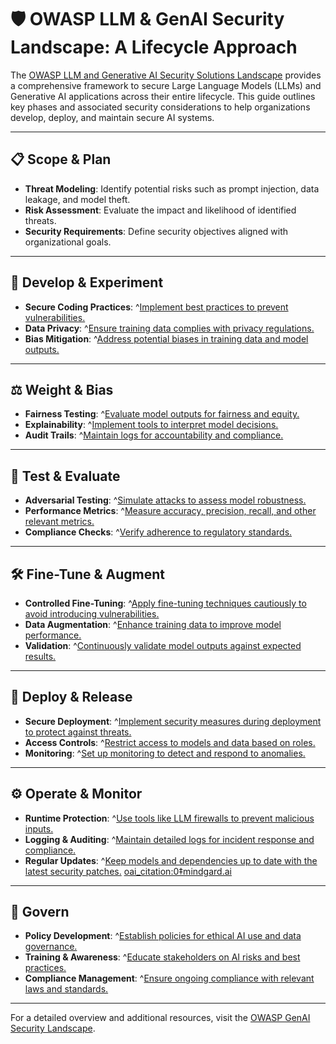 # 🛡️ OWASP LLM & GenAI Security Landscape: A Lifecycle Approach

The [OWASP LLM and Generative AI Security Solutions Landscape](https://genai.owasp.org/resource/llm-and-generative-ai-security-solutions-landscape/) provides a comprehensive framework to secure Large Language Models (LLMs) and Generative AI applications across their entire lifecycle. This guide outlines key phases and associated security considerations to help organizations develop, deploy, and maintain secure AI systems.

---

## 📋 Scope & Plan

- **Threat Modeling**: Identify potential risks such as prompt injection, data leakage, and model theft.
- **Risk Assessment**: Evaluate the impact and likelihood of identified threats.
- **Security Requirements**: Define security objectives aligned with organizational goals.

---

## 🧪 Develop & Experiment

- **Secure Coding Practices**: ^[Implement best practices to prevent vulnerabilities.]({"attribution":{"attributableIndex":"811-2"}})
- **Data Privacy**: ^[Ensure training data complies with privacy regulations.]({"attribution":{"attributableIndex":"811-4"}})
- **Bias Mitigation**: ^[Address potential biases in training data and model outputs.]({"attribution":{"attributableIndex":"811-6"}})

---

## ⚖️ Weight & Bias

- **Fairness Testing**: ^[Evaluate model outputs for fairness and equity.]({"attribution":{"attributableIndex":"1095-2"}})
- **Explainability**: ^[Implement tools to interpret model decisions.]({"attribution":{"attributableIndex":"1095-4"}})
- **Audit Trails**: ^[Maintain logs for accountability and compliance.]({"attribution":{"attributableIndex":"1095-6"}})

---

## 🧪 Test & Evaluate

- **Adversarial Testing**: ^[Simulate attacks to assess model robustness.]({"attribution":{"attributableIndex":"1338-2"}})
- **Performance Metrics**: ^[Measure accuracy, precision, recall, and other relevant metrics.]({"attribution":{"attributableIndex":"1338-4"}})
- **Compliance Checks**: ^[Verify adherence to regulatory standards.]({"attribution":{"attributableIndex":"1338-6"}})

---

## 🛠️ Fine-Tune & Augment

- **Controlled Fine-Tuning**: ^[Apply fine-tuning techniques cautiously to avoid introducing vulnerabilities.]({"attribution":{"attributableIndex":"1604-2"}})
- **Data Augmentation**: ^[Enhance training data to improve model performance.]({"attribution":{"attributableIndex":"1604-4"}})
- **Validation**: ^[Continuously validate model outputs against expected results.]({"attribution":{"attributableIndex":"1604-6"}})

---

## 🚀 Deploy & Release

- **Secure Deployment**: ^[Implement security measures during deployment to protect against threats.]({"attribution":{"attributableIndex":"1909-2"}})
- **Access Controls**: ^[Restrict access to models and data based on roles.]({"attribution":{"attributableIndex":"1909-4"}})
- **Monitoring**: ^[Set up monitoring to detect and respond to anomalies.]({"attribution":{"attributableIndex":"1909-6"}})

---

## ⚙️ Operate & Monitor

- **Runtime Protection**: ^[Use tools like LLM firewalls to prevent malicious inputs.]({"attribution":{"attributableIndex":"2190-2"}})
- **Logging & Auditing**: ^[Maintain detailed logs for incident response and compliance.]({"attribution":{"attributableIndex":"2190-4"}})
- **Regular Updates**: ^[Keep models and dependencies up to date with the latest security patches.]({"attribution":{"attributableIndex":"2190-6"}}) [oai_citation:0‡mindgard.ai](https://mindgard.ai/resources/analyst-report-owasp-llm-and-generative-ai-security-solutions-landscape?utm_source=chatgpt.com)

---

## 🧭 Govern

- **Policy Development**: ^[Establish policies for ethical AI use and data governance.]({"attribution":{"attributableIndex":"2496-2"}})
- **Training & Awareness**: ^[Educate stakeholders on AI risks and best practices.]({"attribution":{"attributableIndex":"2496-4"}})
- **Compliance Management**: ^[Ensure ongoing compliance with relevant laws and standards.]({"attribution":{"attributableIndex":"2496-6"}})

---

For a detailed overview and additional resources, visit the [OWASP GenAI Security Landscape](https://genai.owasp.org/resource/llm-and-generative-ai-security-solutions-landscape/).